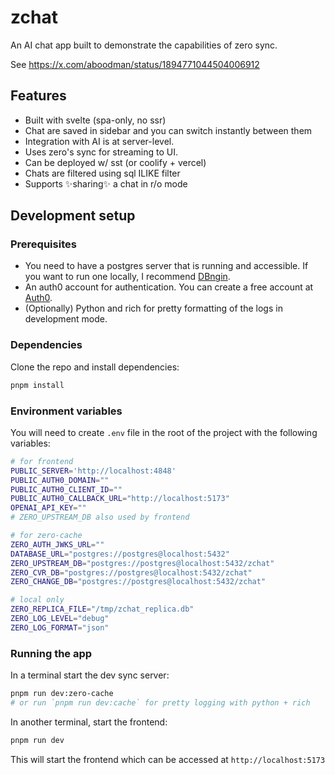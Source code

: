# zchat

An AI chat app built to demonstrate the capabilities of zero sync.

See https://x.com/aboodman/status/1894771044504006912 

## Features 

- Built with svelte (spa-only, no ssr)
- Chat are saved in sidebar and you can switch instantly between them
- Integration with AI is at server-level.
- Uses zero's sync for streaming to UI.
- Can be deployed w/ sst (or coolify + vercel) 
- Chats are filtered using sql ILIKE filter
- Supports ✨sharing✨ a chat in r/o mode



## Development setup

### Prerequisites

- You need to have a postgres server that is running and accessible. If you want to run one locally, I recommend [DBngin](https://dbngin.com/).
- An auth0 account for authentication. You can create a free account at [Auth0](https://auth0.com/).
- (Optionally) Python and rich for pretty formatting of the logs in development mode.


### Dependencies

Clone the repo and install dependencies:

```sh
pnpm install
```

### Environment variables

You will need to create `.env` file in the root of the project with the following variables:

```sh
# for frontend
PUBLIC_SERVER='http://localhost:4848'
PUBLIC_AUTH0_DOMAIN=""
PUBLIC_AUTH0_CLIENT_ID=""
PUBLIC_AUTH0_CALLBACK_URL="http://localhost:5173"
OPENAI_API_KEY=""
# ZERO_UPSTREAM_DB also used by frontend

# for zero-cache
ZERO_AUTH_JWKS_URL=""
DATABASE_URL="postgres://postgres@localhost:5432"
ZERO_UPSTREAM_DB="postgres://postgres@localhost:5432/zchat"
ZERO_CVR_DB="postgres://postgres@localhost:5432/zchat"
ZERO_CHANGE_DB="postgres://postgres@localhost:5432/zchat"

# local only
ZERO_REPLICA_FILE="/tmp/zchat_replica.db"
ZERO_LOG_LEVEL="debug"
ZERO_LOG_FORMAT="json"
```

### Running the app

In a terminal start the dev sync server:
```sh
pnpm run dev:zero-cache
# or run `pnpm run dev:cache` for pretty logging with python + rich
```

In another terminal, start the frontend:
```sh
pnpm run dev
```
This will start the frontend which can be accessed at `http://localhost:5173`